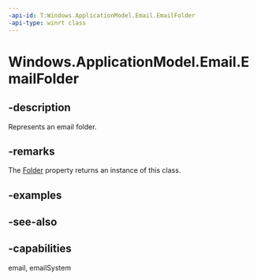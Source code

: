```yaml
---
-api-id: T:Windows.ApplicationModel.Email.EmailFolder
-api-type: winrt class
---
```


<!-- Class syntax.
public class EmailFolder : Windows.ApplicationModel.Email.IEmailFolder
-->

# Windows.ApplicationModel.Email.EmailFolder

## -description
Represents an email folder.

## -remarks
The [Folder](emailmailboxchange_folder.md) property returns an instance of this class.

## -examples

## -see-also

## -capabilities
email, emailSystem
